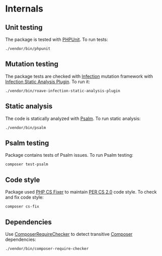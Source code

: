 # Internals

## Unit testing

The package is tested with [PHPUnit](https://phpunit.de/). To run tests:

```shell
./vendor/bin/phpunit
```

## Mutation testing

The package tests are checked with [Infection](https://infection.github.io/) mutation framework with
[Infection Static Analysis Plugin](https://github.com/Roave/infection-static-analysis-plugin). To run it:

```shell
./vendor/bin/roave-infection-static-analysis-plugin
```

## Static analysis

The code is statically analyzed with [Psalm](https://psalm.dev/). To run static analysis:

```shell
./vendor/bin/psalm
```

## Psalm testing

Package contains tests of Psalm issues. To run Psalm testing:

```shell
composer test-psalm
```

## Code style

Package used [PHP CS Fixer](https://cs.symfony.com/) to maintain [PER CS 2.0](https://www.php-fig.org/per/coding-style/)
code style. To check and fix code style:

```shell
composer cs-fix
```

## Dependencies

Use [ComposerRequireChecker](https://github.com/maglnet/ComposerRequireChecker) to detect transitive
[Composer](https://getcomposer.org) dependencies:

```shell
./vendor/bin/composer-require-checker
```
